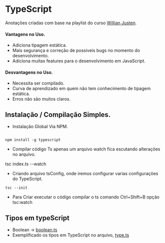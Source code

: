 # TypeScript


Anotações criadas com base na playlist do curso [Willian Justen](https://youtube.com/playlist?list=PLlAbYrWSYTiPanrzauGa7vMuve7_vnXG_https:/).

#### Vantagens no Uso.

* Adiciona tipagem estática.
* Mais segurança e correção de possiveis bugs no momento do desenvolvimento.
* Adiciona muitas features para o desenvolvimento em JavaScript.

#### Desvantagens no Uso.

* Necessita ser compilado.
* Curva de aprendizado em quem não tem conhecimento de tipagem estática.
* Erros não são muitos claros.

## Instalação / Compilação Simples.

* Instalação Global Via NPM.

```

npm install -g typescript

```

* Compilar código Ts apenas um arquivo watch fica escutando alterações no arquivo.

tsc index.ts --watch

* Criando arquivo tsConfig, onde iremos configurar varias configurações do TypeScript.

```
tsc --init
```

* Para Criar executar o código compilar o ts comando Ctrl+Shift+B opção tsc:watch


## Tipos em typeScript

* Boolean -> [boolean.ts](boolean.ts)
* Exemplificado os tipos em TypeScript no arquivo, [type.ts](type.ts)
